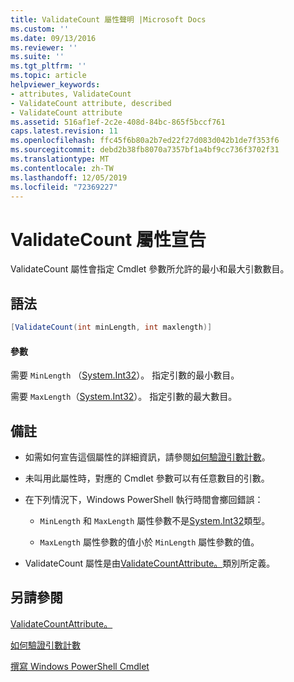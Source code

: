 ```yaml
---
title: ValidateCount 屬性聲明 |Microsoft Docs
ms.custom: ''
ms.date: 09/13/2016
ms.reviewer: ''
ms.suite: ''
ms.tgt_pltfrm: ''
ms.topic: article
helpviewer_keywords:
- attributes, ValidateCount
- ValidateCount attribute, described
- ValidateCount attribute
ms.assetid: 516af1ef-2c2e-408d-84bc-865f5bccf761
caps.latest.revision: 11
ms.openlocfilehash: ffc45f6b80a2b7ed22f27d083d042b1de7f353f6
ms.sourcegitcommit: debd2b38fb8070a7357bf1a4bf9cc736f3702f31
ms.translationtype: MT
ms.contentlocale: zh-TW
ms.lasthandoff: 12/05/2019
ms.locfileid: "72369227"
---
```

# <a name="validatecount-attribute-declaration"></a>ValidateCount 屬性宣告

ValidateCount 屬性會指定 Cmdlet 參數所允許的最小和最大引數數目。

## <a name="syntax"></a>語法

```csharp
[ValidateCount(int minLength, int maxlength)]
```

#### <a name="parameters"></a>參數

需要 `MinLength` （[System.Int32][]）。 指定引數的最小數目。

需要 `MaxLength`（[System.Int32][]）。 指定引數的最大數目。

## <a name="remarks"></a>備註

- 如需如何宣告這個屬性的詳細資訊，請參閱[如何驗證引數計數][]。

- 未叫用此屬性時，對應的 Cmdlet 參數可以有任意數目的引數。

- 在下列情況下，Windows PowerShell 執行時間會擲回錯誤：

    - `MinLength` 和 `MaxLength` 屬性參數不是[System.Int32][]類型。

    - `MaxLength` 屬性參數的值小於 `MinLength` 屬性參數的值。

- ValidateCount 屬性是由[ValidateCountAttribute。][]類別所定義。

## <a name="see-also"></a>另請參閱

[ValidateCountAttribute。][]

[如何驗證引數計數][]

[撰寫 Windows PowerShell Cmdlet][]

[如何驗證引數計數]: how-to-validate-an-argument-count.md
[撰寫 Windows PowerShell Cmdlet]: writing-a-windows-powershell-cmdlet.md

[System.Int32]: /dotnet/api/System.Int32
[ValidateCountAttribute。]: /dotnet/api/System.Management.Automation.ValidateCountAttribute
